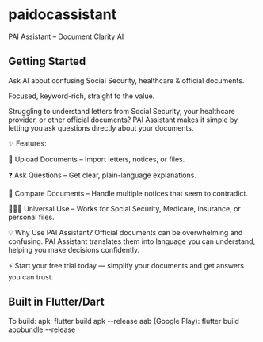 # paidocassistant

PAI Assistant – Document Clarity AI

## Getting Started

Ask AI about confusing Social Security, healthcare & official documents.

Focused, keyword-rich, straight to the value.

Struggling to understand letters from Social Security, your healthcare provider, or other official documents?
PAI Assistant makes it simple by letting you ask questions directly about your documents.

✨ Features:

📄 Upload Documents – Import letters, notices, or files.

❓ Ask Questions – Get clear, plain-language explanations.

🔄 Compare Documents – Handle multiple notices that seem to contradict.

🧑‍🤝‍🧑 Universal Use – Works for Social Security, Medicare, insurance, or personal files.

💡 Why Use PAI Assistant?
Official documents can be overwhelming and confusing. PAI Assistant translates them into language you can understand, helping you make decisions confidently.

⚡ Start your free trial today — simplify your documents and get answers you can trust.

## Built in Flutter/Dart

To build:
apk: flutter build apk --release
aab (Google Play):  flutter build appbundle --release